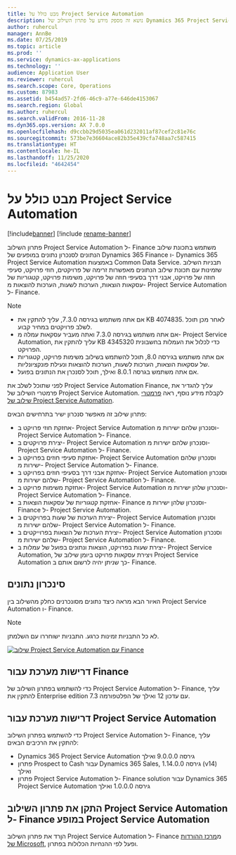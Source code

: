```yaml
---
title: מבט כולל על Project Service Automation
description: נושא זה מספק מידע על פתרון השילוב של Dynamics 365 Project Service Automation אל Dynamics 365 Finance.
author: ruhercul
manager: AnnBe
ms.date: 07/25/2019
ms.topic: article
ms.prod: ''
ms.service: dynamics-ax-applications
ms.technology: ''
audience: Application User
ms.reviewer: ruhercul
ms.search.scope: Core, Operations
ms.custom: 87983
ms.assetid: b454ad57-2fd6-46c9-a77e-646de4153067
ms.search.region: Global
ms.author: ruhercul
ms.search.validFrom: 2016-11-28
ms.dyn365.ops.version: AX 7.0.0
ms.openlocfilehash: d9ccbb29d5035ea061d232011af87cef2c81e76c
ms.sourcegitcommit: 573be7e36604ace82b35e439cfa748aa7c587415
ms.translationtype: HT
ms.contentlocale: he-IL
ms.lasthandoff: 11/25/2020
ms.locfileid: "4642454"
---
```

# <a name="project-service-automation-overview"></a>מבט כולל על Project Service Automation

[!include[banner](../includes/banner.md)]
[!include [rename-banner](~/includes/cc-data-platform-banner.md)]

פתרון השילוב Project Service Automation ל- Finance משתמש בתכונת שילוב הנתונים לסנכרון נתונים במופעים של Dynamics 365 Finance ו- Dynamics 365 Project Service Automation באמצעות Common Data Service. תבניות השילוב שזמינות עם תכונת שילוב הנתונים מאפשרות זרימה של פרויקטים, חוזי פרויקט, סעיפי חוזה של פרויקט, אבני דרך בסעיפי חוזה של פרויקט, משימות פרויקט, קטגוריות של עסקאות הוצאות, הערכות לשעות, הערכות להוצאות מ- Project Service Automation ל- Finance.

> [!NOTE]
> - אם אתה משתמש בגירסה 7.3.0, עליך להתקין את KB 4074835. לאחר מכן תוכל לשלב פרויקטים במחיר קבוע.
> - אם אתה משתמש בגירסה 7.3.0 ואתה מעביר עסקאות עמלה מ- Project Service Automation, עליך להתקין את KB 4345320 כדי לכלול את העמלות בחשבונית הפרויקט.
> - אם אתה משתמש בגירסה 8.0, תוכל להשתמש בשילוב משימות פרויקט, קטגוריות של עסקאות הוצאות, הערכות לשעות, הערכות להוצאות ונעילת פונקציונליות.
> - אם אתה משתמש בגרסה 8.0.1 ואילך, תוכל לסנכרן את הנתונים בפועל.

לפני שתוכל לשלב את Project Service Automation Finance, עליך להגדיר את פרמטרי השילוב של Project Service Automation. לקבלת מידע נוסף, ראה [פרמטרי שילוב של Project Service Automation](PSA-parameters.md).

פתרון שילוב זה מאפשר סנכרון ישיר בתרחישים הבאים:

- אחזקת חוזי פרויקט ב- Project Service Automation וסנכרון שלהם ישירות מ- Project Service Automation ל- Finance.
- יצירת פרויקטים ב- Project Service Automation וסנכרון שלהם ישירות מ- Project Service Automation ל- Finance.
- אחזקת סעיפי חוזים בפרויקט ב- Project Service Automation וסנכרון שלהם ישירות מ- Project Service Automation ל- Finance.
- אחזקת אבני דרך בסעיפי חוזים בפרויקט ב- Project Service Automation וסנכרון שלהם ישירות מ- Project Service Automation ל- Finance.
- אחזקת משימות פרויקט ב- Project Service Automation וסנכרון שלהן ישירות מ- Project Service Automation ל- Finance.
- אחזקת קטגוריות של עסקאות הוצאות ב- Finance וסנכרון שלהן ישירות מ- Finance ל- Project Service Automation.
- יצירת הערכות של שעות בפרויקטים ב- Project Service Automation וסנכרון שלהם ישירות מ- Project Service Automation ל- Finance.
- יצירת הערכות של הוצאות בפרוייקטים ב- Project Service Automation וסנכרון שלהם ישירות מ- Project Service Automation ל- Finance.
- יצירת שעות בפרויקט, הוצאות ונתונים בפועל של עמלות ב- Project Service Automation, ויצירת עסקאות פרויקט ביומן שילוב של Project Service Automation כך שניתן יהיה לרשום אותם ב- Finance.

## <a name="data-synchronization"></a>‏‏סינכרון נתונים

האיור הבא מראה כיצד נתונים מסונכרנים כחלק מהשילוב בין Project Service Automation ו- Finance.

> [!NOTE]
> לא כל התבניות זמינות כרגע. התבניות ישוחררו עם השלמתן.

[![שילוב Project Service Automation עם Finance](./media/PSA-integration.png)](./media/PSA-integration.png)

## <a name="system-requirements-for-finance"></a>דרישות מערכת עבור Finance

כדי להשתמש בפתרון השילוב של Project Service Automation ל- Finance, עליך להתקין את Enterprise edition 7.3 עם עדכון 12 ואילך של הפלטפורמה.

## <a name="system-requirements-for-project-service-automation"></a>דרישות מערכת עבור Project Service Automation

כדי להשתמש בפתרון השילוב Project Service Automation ל- Finance, עליך להתקין את הרכיבים הבאים:

- Dynamics 365 Project Service Automation גירסה 9.0.0.0 ואילך
- פתרון Prospect to Cash עבור Dynamics 365 Sales, גירסה 1.14.0.0 (v14) ואילך
- פתרון Project Service Automation ל- Finance solution עבור Dynamics 365 Project Service Automation גירסה 1.0.0.0 ואילך

## <a name="install-the-project-service-automation-to-finance-integration-solution-in-your-project-service-automation-instance"></a>התקן את פתרון השילוב Project Service Automation ל- Finance במופע Project Service Automation

הןרד את פתרון השילוב Project Service Automation ל- Finance מ[מרכז ההורדות של Microsoft](https://www.microsoft.com/download/details.aspx?id=57016), ופעל לפי ההנחיות הכלולות בפתרון.
